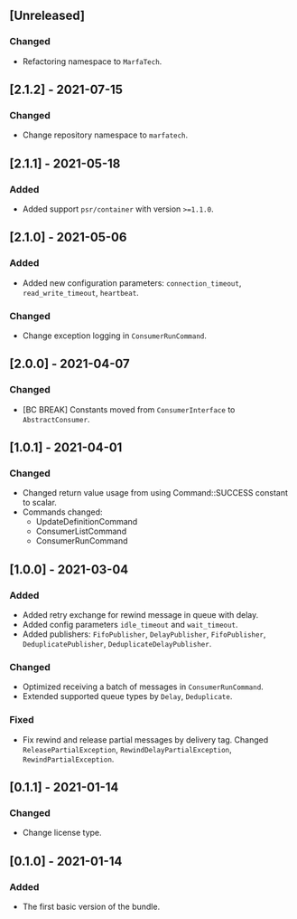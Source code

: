 ## [Unreleased]
### Changed
- Refactoring namespace to `MarfaTech`.

## [2.1.2] - 2021-07-15
### Changed
- Change repository namespace to `marfatech`.

## [2.1.1] - 2021-05-18
### Added
- Added support `psr/container` with version `>=1.1.0`.

## [2.1.0] - 2021-05-06
### Added
- Added new configuration parameters: `connection_timeout`, `read_write_timeout`, `heartbeat`.

### Changed
- Change exception logging in `ConsumerRunCommand`.

## [2.0.0] - 2021-04-07
### Changed
- [BC BREAK] Constants moved from `ConsumerInterface` to `AbstractConsumer`.

## [1.0.1] - 2021-04-01
### Changed
- Changed return value usage from using Command::SUCCESS constant to scalar. 
- Commands changed: 
  * UpdateDefinitionCommand
  * ConsumerListCommand
  * ConsumerRunCommand

## [1.0.0] - 2021-03-04
### Added
- Added retry exchange for rewind message in queue with delay.
- Added config parameters `idle_timeout` and `wait_timeout`.
- Added publishers: `FifoPublisher`, `DelayPublisher`, `FifoPublisher`, `DeduplicatePublisher`, `DeduplicateDelayPublisher`.

### Changed
- Optimized receiving a batch of messages in `ConsumerRunCommand`.
- Extended supported queue types by `Delay`, `Deduplicate`.

### Fixed
- Fix rewind and release partial messages by delivery tag. Changed `ReleasePartialException`, `RewindDelayPartialException`, `RewindPartialException`.

## [0.1.1] - 2021-01-14
### Changed
- Change license type.

## [0.1.0] - 2021-01-14
### Added
- The first basic version of the bundle.
